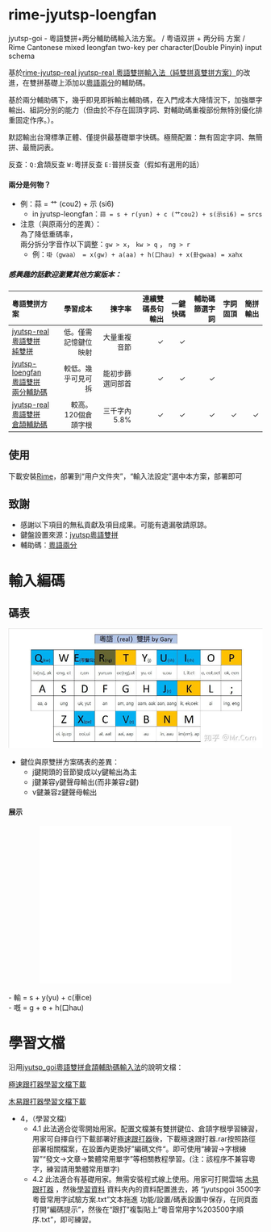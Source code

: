 # rime-jyutsp-loengfan
jyutsp-goi - 粵語雙拼+两分輔助碼輸入法方案。 / 粤语双拼 + 两分码 方案 / Rime Cantonese mixed leongfan two-key per character(Double Pinyin) input schema

基於[rime-jyutsp-real jyutsp-real 粵語雙拼輸入法（純雙拼真雙拼方案）](https://github.com/yuOpghH/rime-jyutsp-real)的改進，在雙拼基礎上添加以[粵語兩分](https://github.com/CanCLID/rime-loengfan)的輔助碼。

 基於兩分輔助碼下，幾乎即見即拆輸出輔助碼，在入門成本大降情況下，加強單字輸出、組詞分別的能力（但由於不存在固頂字詞、對輔助碼重複部份無特別優化排重固定作序。）。
 
 默認輸出台灣標準正體、僅提供最基礎單字快碼。極簡配置：無有固定字詞、無簡拼、最簡詞表。
 
 反查：`Q:`倉頡反查 `W:`粵拼反查 `E:`普拼反查（假如有選用的話）

#### 兩分是何物？
 - 例：蒜 = 艹 (cou2) + 示 (si6)
   - in jyutsp-leongfan：`蒜 = s + r(yun) + c (艹cou2) + s(示si6) = srcs`
 - 注意（與原兩分的差異）：
   <br>為了降低重碼率，<br>兩分拆分字音作以下調整：`gw > x`， `kw > q` ， `ng > r`
    - 例：`啩（gwaa） = x(gw) + a(aa) + h(口hau) + x(卦gwaa) = xahx`


##### 感興趣的話歡迎瀏覽其他方案版本：

| 粵語雙拼方案 | 學習成本 | 揀字率 | 連續雙碼長句輸出 | 一鍵快碼 | 輔助碼篩選字詞 | 字詞固頂 | 簡拼輸出
| :------- | ------: | -------: |  -------: |  -------: |  -------: |  -------: |  -------: | 
| [jyutsp-real <br>粵語雙拼<br>純雙拼](https://github.com/yuOpghH/rime-jyutsp-real)  | 低。僅需記憶鍵位映射 | 大量重複音節 | ✓ | ✓ |  |  | 
| [jyutsp-loengfan<br>粵語雙拼<br>兩分輔助碼](https://github.com/yuOpghH/rime-jyutsp-loengfan)   | 較低。幾乎可見可拆 | 能初步篩選同部首 | ✓ | ✓ | ✓ |  | 
| [jyutsp-real<br>粵語雙拼<br>倉頡輔助碼](https://github.com/yuOpghH/rime-jyutsp-goi)  | 較高。120個倉頡字根 | 三千字內5.8% | ✓ | ✓ | ✓ | ✓ | ✓ |

 ## 使用
下載安裝[Rime](https://rime.im/)，部署到“用户文件夾”，“輸入法設定”選中本方案，部署即可
   
## 致謝
- 感謝以下項目的無私貢獻及項目成果。可能有遺漏敬請原諒。
 - 鍵盤設置來源：[jyutsp粵語雙拼](https://github.com/MrCorn0-0/jyutsp/)
 - 輔助碼：[粵語兩分](https://github.com/CanCLID/rime-loengfan)

# 輸入編碼
## 碼表

[![zhihu]](https://www.zhihu.com/question/54691506/answer/1022245649)

[zhihu]:https://github.com/yuOpghH/rime-jyutsp-goi/blob/main/%E5%B1%95%E7%A4%BA/keyboard.jpg "碼表"

- 鍵位與原雙拼方案碼表的差異：
  - j鍵開頭的音節變成以y鍵輸出為主
  - j鍵兼容y鍵聲母輸出(而非兼容z鍵)
  - v鍵兼容z鍵聲母輸出

#### 展示
<p align="center">
<img src="https://github.com/yuOpghH/rime-jyutsp-goi/blob/main/%E5%B1%95%E7%A4%BA/jyutsp-loengfan.gif"  style="width:380px;"/>
</p>
- 輸 = s + y(yu) + c(車ce) <br>
- 嘅 = g + e + h(口hau)

# 學習文檔
沿用[jyutsp_goi粵語雙拼倉頡輔助碼輸入法](https://github.com/yuOpghH/rime-jyutsp_goi)的說明文檔：

[極速跟打器學習文檔下載](https://github.com/yuOpghH/rime-jyutsp_goi/blob/main/%E6%A5%B5%E9%80%9F%E8%B7%9F%E6%89%93%E5%99%A8.rar)

[木易跟打器學習文檔下載](https://github.com/yuOpghH/rime-jyutsp_goi/tree/main/%E6%9C%A8%E6%98%93%E8%B7%9F%E6%89%93%E5%99%A8)

- 4，（學習文檔）
  - 4.1 此法適合從零開始用家。配置文檔兼有雙拼鍵位、倉頡字根學習練習，用家可自擇自行下載部署好[極速跟打器](http://www.jsxiaoshi.com/)後，下載極速跟打器.rar按照路徑部署相關檔案，在設置內更換好”編碼文件“。即可使用“練習→字根練習”“發文→文章→繁體常用單字”等相關教程學習。(注：該程序不兼容粵字，練習請用繁體常用單字)
  - 4.2 此法適合有基礎用家。無需安裝程式線上使用。用家可打開雲端 [木易跟打器](https://typer.owenyang.top/) ，然後[學習資料](https://github.com/yuOpghH/rime-jyutsp_goi/tree/main/%E6%9C%A8%E6%98%93%E8%B7%9F%E6%89%93%E5%99%A8) 資料夾內的資料配置進去，將 “jyutspgoi 3500字粵音常用字試驗方案.txt”文本拖進 功能/設置/碼表設置中保存，在同頁面打開“編碼提示”，然後在“跟打”複製貼上“粵音常用字%203500字順序.txt”，即可練習。
 
